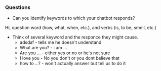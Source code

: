### Questions
* Can you identify keywords to which your chatbot responds?
<p> Hi, question word (how, what, when, etc.), and verbs (is, to be, smell, etc.)</p>

* Think of several keyword and the responce they might cause. 
    * adsdaf - tells me he doesn't understand
    * What are you? - i am ...
    * Are you ... - either yes or no or he's not sure
    * I love you - No you don't or you dont believe that
    * how to ...? - won't actually answer but tell us to do it